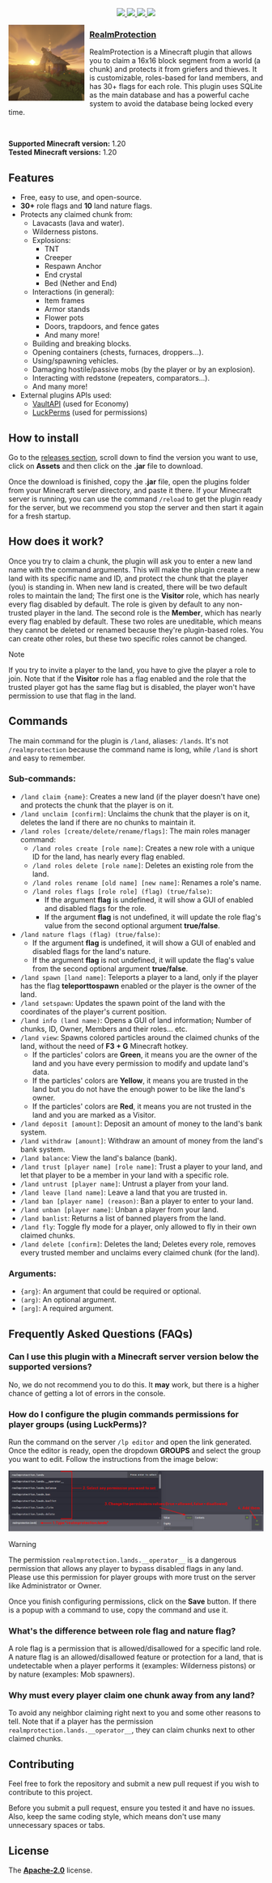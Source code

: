 <p align="center">
    <a href="https://github.com/TFAGaming/RealmProtection/releases/latest">
        <img src="https://img.shields.io/github/downloads/TFAGaming/RealmProtection/total?label=Downloads">
        <img src="https://img.shields.io/github/v/tag/TFAGaming/RealmProtection?label=Version">
        <img src="https://img.shields.io/github/license/TFAGaming/RealmProtection?label=License">
        <img src="https://img.shields.io/github/repo-size/TFAGaming/RealmProtection?label=Size">
    </a>
</p>

<img width="150" height="150" align="left" style="float: left; margin: 0 10px 10px 0;" alt="RealmProtection" src="images/realmprotection-icon.png">

<h3><u>RealmProtection</u></h3>

RealmProtection is a Minecraft plugin that allows you to claim a 16x16 block segment from a world (a chunk) and protects it from griefers and thieves. It is customizable, roles-based for land members, and has 30+ flags for each role. This plugin uses SQLite as the main database and has a powerful cache system to avoid the database being locked every time.

<br>

**Supported Minecraft version:** 1.20 <br>
**Tested Minecraft versions:** 1.20

## Features
- Free, easy to use, and open-source.
- **30+** role flags and **10** land nature flags.
- Protects any claimed chunk from:
    - Lavacasts (lava and water).
    - Wilderness pistons.
    - Explosions:
        - TNT
        - Creeper
        - Respawn Anchor
        - End crystal
        - Bed (Nether and End)
    - Interactions (in general):
        - Item frames
        - Armor stands
        - Flower pots
        - Doors, trapdoors, and fence gates
        - And many more!
    - Building and breaking blocks.
    - Opening containers (chests, furnaces, droppers...).
    - Using/spawning vehicles.
    - Damaging hostile/passive mobs (by the player or by an explosion).
    - Interacting with redstone (repeaters, comparators...).
    - And many more!
- External plugins APIs used:
    - [VaultAPI](https://github.com/MilkBowl/VaultAPI) (used for Economy)
    - [LuckPerms](https://github.com/LuckPerms/LuckPerms) (used for permissions)

## How to install

Go to the [releases section](https://github.com/TFAGaming/RealmProtector/releases), scroll down to find the version you want to use, click on **Assets** and then click on the **.jar** file to download.

Once the download is finished, copy the **.jar** file, open the plugins folder from your Minecraft server directory, and paste it there. If your Minecraft server is running, you can use the command `/reload` to get the plugin ready for the server, but we recommend you stop the server and then start it again for a fresh startup.

## How does it work?
Once you try to claim a chunk, the plugin will ask you to enter a new land name with the command arguments. This will make the plugin create a new land with its specific name and ID, and protect the chunk that the player (you) is standing in. When new land is created, there will be two default roles to maintain the land; The first one is the **Visitor** role, which has nearly every flag disabled by default. The role is given by default to any non-trusted player in the land. The second role is the **Member**, which has nearly every flag enabled by default. These two roles are uneditable, which means they cannot be deleted or renamed because they're plugin-based roles. You can create other roles, but these two specific roles cannot be changed.

> [!NOTE]
> If you try to invite a player to the land, you have to give the player a role to join. Note that if the **Visitor** role has a flag enabled and the role that the trusted player got has the same flag but is disabled, the player won't have permission to use that flag in the land.

## Commands
The main command for the plugin is `/land`, aliases: `/lands`. It's not `/realmprotection` because the command name is long, while `/land` is short and easy to remember.

### Sub-commands:
- `/land claim {name}`: Creates a new land (if the player doesn't have one) and protects the chunk that the player is on it.
- `/land unclaim [confirm]`: Unclaims the chunk that the player is on it, deletes the land if there are no chunks to maintain it.
- `/land roles [create/delete/rename/flags]`: The main roles manager command:
    - `/land roles create [role name]`: Creates a new role with a unique ID for the land, has nearly every flag enabled.
    - `/land roles delete [role name]`: Deletes an existing role from the land.
    - `/land roles rename [old name] [new name]`: Renames a role's name.
    - `/land roles flags [role role] (flag) (true/false)`:
        - If the argument **flag** is undefined, it will show a GUI of enabled and disabled flags for the role.
        - If the argument **flag** is not undefined, it will update the role flag's value from the second optional argument **true/false**.
- `/land nature flags (flag) (true/false)`:
    - If the argument **flag** is undefined, it will show a GUI of enabled and disabled flags for the land's nature.
    - If the argument **flag** is not undefined, it will update the flag's value from the second optional argument **true/false**.
- `/land spawn [land name]`: Teleports a player to a land, only if the player has the flag **teleporttospawn** enabled or the player is the owner of the land.
- `/land setspawn`: Updates the spawn point of the land with the coordinates of the player's current position.
- `/land info (land name)`: Opens a GUI of land information; Number of chunks, ID, Owner, Members and their roles... etc.
- `/land view`: Spawns colored particles around the claimed chunks of the land, without the need of **F3 + G** Minecraft hotkey.
    - If the particles' colors are **Green**, it means you are the owner of the land and you have every permission to modify and update land's data.
    - If the particles' colors are **Yellow**, it means you are trusted in the land but you do not have the enough power to be like the land's owner.
    - If the particles' colors are **Red**, it means you are not trusted in the land and you are marked as a Visitor.
- `/land deposit [amount]`: Deposit an amount of money to the land's bank system.
- `/land withdraw [amount]`: Withdraw an amount of money from the land's bank system.
- `/land balance`: View the land's balance (bank).
- `/land trust [player name] [role name]`: Trust a player to your land, and let that player to be a member in your land with a specific role.
- `/land untrust [player name]`: Untrust a player from your land.
- `/land leave [land name]`: Leave a land that you are trusted in.
- `/land ban [player name] (reason)`: Ban a player to enter to your land.
- `/land unban [player name]`: Unban a player from your land.
- `/land banlist`: Returns a list of banned players from the land.
- `/land fly`: Toggle fly mode for a player, only allowed to fly in their own claimed chunks.
- `/land delete [confirm]`: Deletes the land; Deletes every role, removes every trusted member and unclaims every claimed chunk (for the land).

### Arguments:
- `{arg}`: An argument that could be required or optional.
- `(arg)`: An optional argument.
- `[arg]`: A required argument.

## Frequently Asked Questions (FAQs)

### Can I use this plugin with a Minecraft server version below the supported versions?

No, we do not recommend you to do this. It **may** work, but there is a higher chance of getting a lot of errors in the console.

### How do I configure the plugin commands permissions for player groups (using LuckPerms)?

Run the command on the server `/lp editor` and open the link generated. Once the editor is ready, open the dropdown **GROUPS** and select the group you want to edit. Follow the instructions from the image below:

<img src="./images/img1.png">

> [!WARNING]  
> The permission `realmprotection.lands.__operator__` is a dangerous permission that allows any player to bypass disabled flags in any land. Please use this permission for player groups with more trust on the server like Administrator or Owner.

Once you finish configuring permissions, click on the **Save** button. If there is a popup with a command to use, copy the command and use it.

### What's the difference between role flag and nature flag?

A role flag is a permission that is allowed/disallowed for a specific land role. A nature flag is an allowed/disallowed feature or protection for a land, that is undetectable when a player performs it (examples: Wilderness pistons) or by nature (examples: Mob spawners).

### Why must every player claim one chunk away from any land?

To avoid any neighbor claiming right next to you and some other reasons to tell. Note that if a player has the permission `realmprotection.lands.__operator__`, they can claim chunks next to other claimed chunks.

## Contributing
Feel free to fork the repository and submit a new pull request if you wish to contribute to this project.

Before you submit a pull request, ensure you tested it and have no issues. Also, keep the same coding style, which means don't use many unnecessary spaces or tabs.

## License
The [**Apache-2.0**](./LICENSE) license.